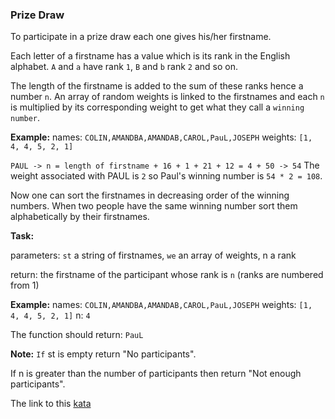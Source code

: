 ### Prize Draw

To participate in a prize draw each one gives his/her firstname.

Each letter of a firstname has a value which is its rank in the English alphabet. `A` and `a` have rank `1`, `B` and `b` rank `2` and so on.

The length of the firstname is added to the sum of these ranks hence a number `n`. An array of random weights is linked to the firstnames and each `n` is multiplied by its corresponding weight to get what they call a `winning number`.

**Example:** names: `COLIN,AMANDBA,AMANDAB,CAROL,PauL,JOSEPH` weights: `[1, 4, 4, 5, 2, 1]`

`PAUL -> n = length of firstname + 16 + 1 + 21 + 12 = 4 + 50 -> 54` The weight associated with PAUL is `2` so Paul's winning number is `54 * 2 = 108`.

Now one can sort the firstnames in decreasing order of the winning numbers. When two people have the same winning number sort them alphabetically by their firstnames.

**Task:**

parameters: `st` a string of firstnames, `we` an array of weights, n a rank

return: the firstname of the participant whose rank is `n` (ranks are numbered from 1)

**Example:** names: `COLIN,AMANDBA,AMANDAB,CAROL,PauL,JOSEPH` weights: `[1, 4, 4, 5, 2, 1]` n: `4`

The function should return: `PauL`

**Note:** `If` st is empty return "No participants".

If n is greater than the number of participants then return "Not enough participants".  

The link to this [kata](https://www.codewars.com/kata/prize-draw/javascript)
